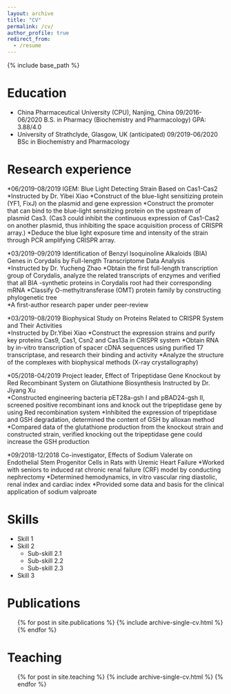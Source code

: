 ```yaml
---
layout: archive
title: "CV"
permalink: /cv/
author_profile: true
redirect_from:
  - /resume
---
```


{% include base_path %}

Education
======
* China Pharmaceutical University (CPU), Nanjing, China   09/2016-06/2020
  B.S. in Pharmacy (Biochemistry and Pharmacology)      GPA: 3.88/4.0
* University of Strathclyde, Glasgow, UK (anticipated)    09/2019-06/2020
  BSc in Biochemistry and Pharmacology

Research experience
======
*06/2019-08/2019 IGEM: Blue Light Detecting Strain Based on Cas1-Cas2
  *Instructed by Dr. Yibei Xiao	
  *Construct of the blue-light sensitizing protein (YF1, FixJ) on the plasmid and gene expression
  *Construct the promoter that can bind to the blue-light sensitizing protein on the upstream of plasmid Cas3. (Cas3 could inhibit the continuous expression of Cas1-Cas2 on another plasmid, thus inhibiting the space acquisition process of CRISPR array.)
  *Deduce the blue light exposure time and intensity of the strain through PCR amplifying CRISPR array.

*03/2019-09/2019 Identification of Benzyl Isoquinoline Alkaloids (BIA) Genes in Corydalis by Full-length Transcriptome Data Analysis	
  *Instructed by Dr. Yucheng Zhao 
  *Obtain the first full-length transcription group of Corydalis, analyze the related transcripts of enzymes and verified that all BIA -synthetic proteins in Corydalis root had their corresponding mRNA
  *Classify O-methyltransferase (OMT) protein family by constructing phylogenetic tree  
  *A first-author research paper under peer-review
  
*03/2019-08/2019 Biophysical Study on Proteins Related to CRISPR System and Their Activities	
  *Instructed by Dr.Yibei Xiao
  *Construct the expression strains and purify key proteins Cas9, Cas1, Csn2 and Cas13a in CRISPR system 
  *Obtain RNA by in-vitro transcription of spacer cDNA sequences using purified T7 transcriptase, and research their binding and activity 
  *Analyze the structure of the complexes with biophysical methods (X-ray crystallography)

*05/2018-04/2019 Project leader, Effect of Tripeptidase Gene Knockout by Red Recombinant System on Glutathione Biosynthesis
Instructed by Dr. Jiyang Xu            
  *Constructed engineering bacteria pET28a-gsh I and pBAD24-gsh II, screened positive recombinant ions and knock out the tripeptidase gene by using Red recombination system 
  *Inhibited the expression of tripeptidase and GSH degradation, determined the content of GSH by alloxan method
  *Compared data of the glutathione production from the knockout strain and constructed strain, verified knocking out the tripeptidase gene could increase the GSH production

*09/2018-12/2018 Co-investigator, Effects of Sodium Valerate on Endothelial Stem Progenitor Cells in Rats with Uremic Heart Failure	
  *Worked with seniors to induced rat chronic renal failure (CRF) model by conducting nephrectomy 
  *Determined hemodynamics, in vitro vascular ring diastolic, renal index and cardiac index
  *Provided some data and basis for the clinical application of sodium valproate

  
Skills
======
* Skill 1
* Skill 2
  * Sub-skill 2.1
  * Sub-skill 2.2
  * Sub-skill 2.3
* Skill 3

Publications
======
  <ul>{% for post in site.publications %}
    {% include archive-single-cv.html %}
  {% endfor %}</ul>
  
Teaching
======
  <ul>{% for post in site.teaching %}
    {% include archive-single-cv.html %}
  {% endfor %}</ul>
  
